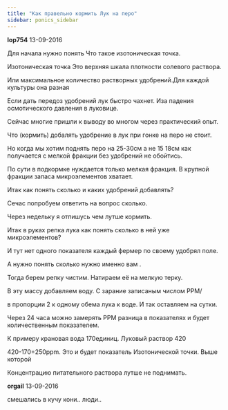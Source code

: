 ```yaml
---
title: "Как правельно кормить Лук на перо"
sidebar: ponics_sidebar
---
```


**lop754** 13-09-2016

Для начала нужно понять Что такое изотоническая точка. 

Изотоническая точка Это верхняя шкала плотности солевого раствора.

Или максимальное количество растворных удобрений.Для каждой культуры она разная

Если дать передоз удобрений лук быстро чахнет. Иза падения осмотического давления в луковице.

Сейчас многие пришли к выводу во многом через практический опыт. 

Что (кормить) добалять удобрение в лук при гонке на перо не стоит.

Но когда мы хотим поднять перо на 25-30см а не 15 18см как получается с мелкой фракции без удобрений не обойтись.

По сути в подкормке нуждается только мелкая фракция. В крупной фракции запаса микроэлементов хватает.

Итак как понять сколько и каких удобрений добавлять?

Сечас попробуем ответить на вопрос сколько.

Через недельку я отпишусь чем лутше кормить.

Итак в руках репка лука как понять сколько в ней уже микроэлементов?

И тут нет одного показателя каждый фермер по своему удобрял поле. 

А нужно понять сколько нужно именно вам . 

Тогда берем репку чистим. Натираем её на мелкую терку. 

В эту массу добавляем воду. С зарание записаным числом PPM/ 

в пропорции 2 к одному обема лука к воде. И так оставляем на сутки. 

Через 24 часа можно замерять PPM разница в показателях и будет количественным показателем. 

К примеру крановая вода 170единиц. Луковый раствор 420 

420-170=250ppm. Это и будет показатель Изотонической точки. Выше которой 

Концентрацию питательного раствора лутше не поднимать. 


**orgail** 13-09-2016

смешались в кучу кони.. люди..


